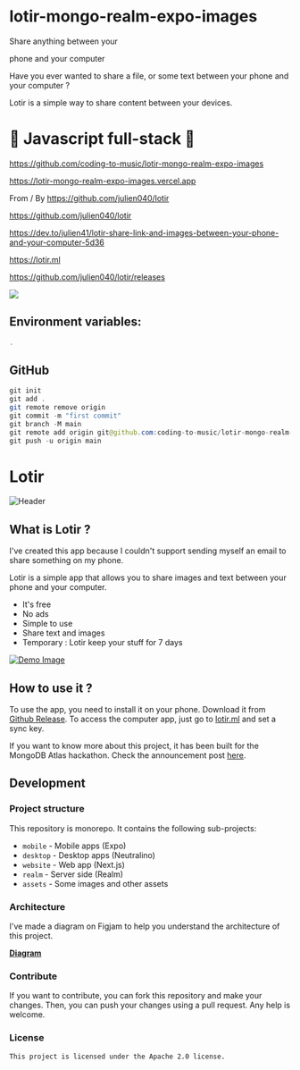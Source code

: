 # lotir-mongo-realm-expo-images

Share anything between your

phone and your computer

Have you ever wanted to share a file, or some text between your phone and your computer ?

Lotir is a simple way to share content between your devices.

# 🚀 Javascript full-stack 🚀

https://github.com/coding-to-music/lotir-mongo-realm-expo-images

https://lotir-mongo-realm-expo-images.vercel.app

From / By https://github.com/julien040/lotir

https://github.com/julien040/lotir

https://dev.to/julien41/lotir-share-link-and-images-between-your-phone-and-your-computer-5d36

https://lotir.ml

https://github.com/julien040/lotir/releases

![](https://raw.githubusercontent.com/julien040/lotir/master/assets/Architecture%20Scheme.png)

## Environment variables:

```java
.
```

## GitHub

```java
git init
git add .
git remote remove origin
git commit -m "first commit"
git branch -M main
git remote add origin git@github.com:coding-to-music/lotir-mongo-realm-expo-images.git
git push -u origin main
```

# Lotir

![Header](https://raw.githubusercontent.com/julien040/lotir/master/assets/Github%20header.png)

## What is Lotir ?

I've created this app because I couldn't support sending myself an email to share something on my phone.

Lotir is a simple app that allows you to share images and text between your phone and your computer.

- It's free
- No ads
- Simple to use
- Share text and images
- Temporary : Lotir keep your stuff for 7 days

[![Demo Image](https://img.youtube.com/vi/48bThHfEfug/0.jpg)](https://www.youtube.com/watch?v=48bThHfEfug "Lotir - Text sharing demo")

## How to use it ?

To use the app, you need to install it on your phone. Download it from [Github Release](https://github.com/julien040/lotir/releases). To access the computer app, just go to [lotir.ml](https://lotir.ml) and set a sync key.

If you want to know more about this project, it has been built for the MongoDB Atlas hackathon. Check the announcement post [here](https://dev.to/julien41/lotir-share-link-and-images-between-your-phone-and-your-computer-5d36).

## Development

### Project structure

This repository is monorepo. It contains the following sub-projects:

- `mobile` - Mobile apps (Expo)
- `desktop` - Desktop apps (Neutralino)
- `website` - Web app (Next.js)
- `realm` - Server side (Realm)
- `assets` - Some images and other assets

### Architecture

I've made a diagram on Figjam to help you understand the architecture of this project.

[**Diagram**](https://raw.githubusercontent.com/julien040/lotir/master/assets/Architecture%20Scheme.png)

### Contribute

If you want to contribute, you can fork this repository and make your changes. Then, you can push your changes using a pull request. Any help is welcome.

### License

    This project is licensed under the Apache 2.0 license.
